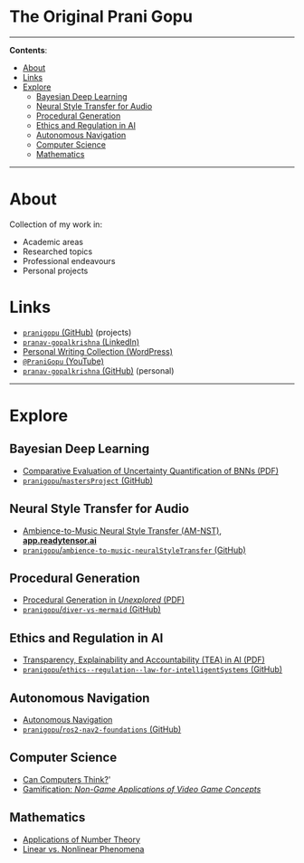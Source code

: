 <h1>The Original Prani Gopu</h1>

---

**Contents**:

- [About](#about)
- [Links](#links)
- [Explore](#explore)
  - [Bayesian Deep Learning](#bayesian-deep-learning)
  - [Neural Style Transfer for Audio](#neural-style-transfer-for-audio)
  - [Procedural Generation](#procedural-generation)
  - [Ethics and Regulation in AI](#ethics-and-regulation-in-ai)
  - [Autonomous Navigation](#autonomous-navigation)
  - [Computer Science](#computer-science)
  - [Mathematics](#mathematics)

---

# About
Collection of my work in:

- Academic areas
- Researched topics
- Professional endeavours
- Personal projects

# Links
- [`pranigopu` (GitHub)](https://github.com/pranigopu) (projects)
- [`pranav-gopalkrishna` (LinkedIn)](https://www.linkedin.com/in/pranav-gopalkrishna)
- [Personal Writing Collection (WordPress)](https://pranigopu.wordpress.com/)
- [`@PraniGopu` (YouTube)](https://www.youtube.com/@PraniGopu)
- [`pranav-gopalkrishna` (GitHub)](https://github.com/pranav-gopalkrishna) (personal)

---

# Explore
## Bayesian Deep Learning
- [Comparative Evaluation of Uncertainty Quantification of BNNs (PDF)](https://pranigopu.github.io/comparative-evaluation-of-uncertainty-quantification-of-bnns.pdf)
- [`pranigopu`/`mastersProject` (GitHub)](https://github.com/pranigopu/mastersProject)

## Neural Style Transfer for Audio
- [Ambience-to-Music Neural Style Transfer (AM-NST), **app.readytensor.ai**](https://app.readytensor.ai/publications/ambiencetomusic-neural-style-transfer-amnst-2CirVDc5nt0b)
- [`pranigopu`/`ambience-to-music-neuralStyleTransfer` (GitHub)](https://github.com/pranigopu/ambience-to-music-neuralStyleTransfer)

## Procedural Generation
- [Procedural Generation in *Unexplored* (PDF)](https://pranigopu.github.io/procedural-generation-in-unexplored.pdf)
- [`pranigopu`/`diver-vs-mermaid` (GitHub)](https://github.com/pranigopu/diver-vs-mermaid)

## Ethics and Regulation in AI
- [Transparency, Explainability and Accountability (TEA) in AI (PDF)](https://pranigopu.github.io/report-on-transparency-explainability-and-accountability-in-ai.pdf)
- [`pranigopu`/`ethics--regulation--law-for-intelligentSystems` (GitHub)](https://github.com/pranigopu/ethics--regulation--law-for-intelligentSystems)

## Autonomous Navigation
- [Autonomous Navigation](https://pranigopu.github.io/autonomous-navigation/)
- [`pranigopu`/`ros2-nav2-foundations` (GitHub)](https://github.com/pranigopu/ros2-nav2-foundations)

## Computer Science
- [Can Computers Think?](https://pranigopu.github.io/can-computers-think.html)'
- [Gamification: *Non-Game Applications of Video Game Concepts*](https://pranigopu.github.io/gamification.html)

## Mathematics
- [Applications of Number Theory](https://pranigopu.github.io/applications-of-number-theory/main.html)
- [Linear vs. Nonlinear Phenomena](https://pranigopu.github.io/linear-vs-nonlinear-phenomena.html)